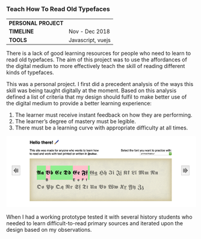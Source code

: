 ### Teach How To Read Old Typefaces

<table style="width:60%">
  <tr>
    <td><b>PERSONAL PROJECT</b></td>
  </tr>
  <tr>
    <td><b>TIMELINE</b></td>
    <td>Nov - Dec 2018</td>
  </tr>
  <tr>
    <td><b>TOOLS</b></td>
    <td>Javascript, vuejs</td>
  </tr>
</table> 

There is a lack of good learning resources for people who need to learn to read old typefaces. The aim of this project was to use the affordances of the digital medium to more effectively teach the skill of reading different kinds of typefaces.

This was a personal project. I first did a precedent analysis of the ways this skill was being taught digitally at the moment. Based on this analysis defined a list of criteria that my design should fulfil to make better use of the digital medium to provide a better learning experience:

1. The learner must receive instant feedback on how they are performing. 
2. The learner’s degree of mastery must be legible.
3. There must be a learning curve with appropriate difficulty at all times.

![](img/fraktur.png)

When I had a working prototype tested it with several history students who needed to learn difficult-to-read primary sources and iterated upon the design based on my observations.